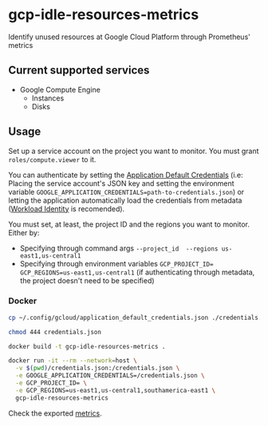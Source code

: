 # gcp-idle-resources-metrics
Identify unused resources at Google Cloud Platform through Prometheus' metrics

## Current supported services
- Google Compute Engine
  - Instances
  - Disks

## Usage

Set up a service account on the project you want to monitor. You must grant `roles/compute.viewer` to it.

You can authenticate by setting the [Application Default Credentials](https://developers.google.com/accounts/docs/application-default-credentials) (i.e: Placing the service account's JSON key and setting the environment variable `GOOGLE_APPLICATION_CREDENTIALS=path-to-credentials.json`) or letting the application automatically load the credentials from metadata ([Workload Identity](https://cloud.google.com/kubernetes-engine/docs/how-to/workload-identity) is recomended).

You must set, at least, the project ID and the regions you want to monitor. Either by: 
- Specifying through command args `--project_id  --regions us-east1,us-central1`  
- Specifying through environment variables `GCP_PROJECT_ID= GCP_REGIONS=us-east1,us-central1` (if authenticating through metadata, the project doesn't need to be specified)


### Docker
```bash
cp ~/.config/gcloud/application_default_credentials.json ./credentials.json

chmod 444 credentials.json

docker build -t gcp-idle-resources-metrics . 

docker run -it --rm --network=host \
  -v $(pwd)/credentials.json:/credentials.json \
  -e GOOGLE_APPLICATION_CREDENTIALS=/credentials.json \
  -e GCP_PROJECT_ID= \
  -e GCP_REGIONS=us-east1,us-central1,southamerica-east1 \
  gcp-idle-resources-metrics
```
Check the exported [metrics](http://localhost:5000/metrics).

